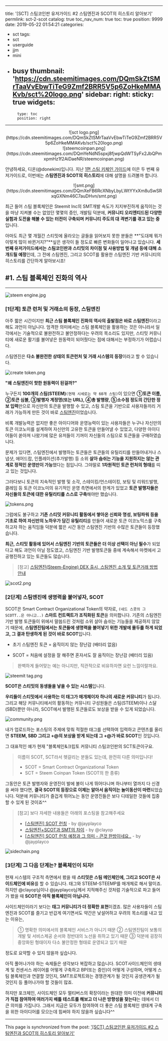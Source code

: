 
---
title: '[SCT] 스팀코인판 유저가이드 #2 스팀엔진과 SCOT의 히스토리 알아보기'
permlink: sct-2-scot
catalog: true
toc_nav_num: true
toc: true
position: 9999
date: 2019-05-22 01:54:21
categories:
- sct
tags:
- sct
- userguide
- jjm
- mini
- busy
thumbnail: 'https://cdn.steemitimages.com/DQmSkZtSMrTaaVvEbwTiTeG9Zmf2BRR5V5p6ZoHkeMMAKvb/sct%20logo.png'
sidebar:
    right:
        sticky: true
widgets:
    -
        type: toc
        position: right
---


<center>![sct logo.png](https://cdn.steemitimages.com/DQmSkZtSMrTaaVvEbwTiTeG9Zmf2BRR5V5p6ZoHkeMMAKvb/sct%20logo.png)</center>
<center>![steemcoinpan.png](https://cdn.steemitimages.com/DQmYeNdN5spxj8fjwpQdWTSyFx2JbQPmxpmHz1f2AiDaeNR/steemcoinpan.png)</center>


안녕하세요, 디온(@donekim)입니다. 지난 [1편 스팀 키체인 가이드](https://steemit.com/sct/@donekim/sct-1-steem-keychain)에 이은 두 번째 유저가이드로, 이번에는 **스팀엔진과 SCOT의 히스토리**에 대해 설명을 드려볼까 합니다.

<center>![smt.png](https://cdn.steemitimages.com/DQmXeFB6RcXNbyLbyLWtYYxXm8uSwSRxqGXNm46C7auDHvn/smt.png)</center>

최근 들어 스팀 블록체인은 Steemit Inc의 SMT개발 속도가 지지부진하게 움직이는 것을 마냥 지켜볼 수는 없었던 몇몇의 증인, 개발팀 덕분에, **커뮤니티 오리엔티드된 다양한 실험과 도전을 해볼 수 있는 터전이 구축되며 커뮤니티 주도의 대 격변기를 겪고 있는 중**입니다.

아마도 최근 몇 개월간 스티밋에 올라오는 글들을 읽어보지 못한 분들은 **"도대체 뭐가 이렇게 많이 바뀐거지?"**싶은 생각이 들 정도로 빠른 변화들이 일어나고 있습니다. **세 번째 유저가이드에서는 스팀코인판과 스티밋의 차이점 및 사용방법 및 개념 등에 대해 소개드릴 예정**인데, 그 전에 스팀엔진, 그리고 SCOT를 활용한 스팀엔진 기반 커뮤니티의 히스토리를 간단하게 알아보시죠!

## #1. 스팀 블록체인 진화의 역사
---
![steem engine.jpg](https://cdn.steemitimages.com/DQmcETpsViKo5F49XSuSEh7hFr1GindyZxJcAYKDeHjP1CD/steem%20engine.jpg)

### [1단계] 토큰 런처 및 거래소의 등장, 스팀엔진

아주 짧은 시간이지만 **최근 스팀 블록체인 진화의 역사의 출발점은 바로 스팀엔진**이라고 해도 과언이 아닙니다. 엄격한 의미에서는 스팀 블록체인을 활용하는 것은 아니라서 일각에서는 기술적으로 불완전하고 불안정하다는 우려의 목소리도 있지만, 스티밋 커뮤니티에 새로운 활기를 불어넣은 원동력이 되어줬다는 점에 대해서는 부정하기가 어렵습니다.

스팀엔진은 **다소 불완전한 상태의 토큰런처 및 거래 시스템의 등장**이라고 할 수 있습니다.

![create token.png](https://cdn.steemitimages.com/DQmZqrzsZESBm9DVF3tGMsu8u1d4k7SY4yzFjBroPbjbuGX/create%20token.png)

**"왜 스팀엔진이 핫한 원동력이 된걸까?"**

누구든지 **100개의 스팀(STEEM)**`(현재 시세로는 약 60개 스팀)`이 있으면 **①토큰 이름, ②토큰 심볼, ③발행자 계정명(또는 URL), ④총 발행량, ⑤소수점  정도의 간단한 정보 입력**만으로 자신만의 토큰을 발행할 수 있고, 스팀 토큰을 기반으로 사용자들끼리 거래가 가능하게 만든 것이 바로 [스팀엔진](https://steem-engine.com/)이었습니다. 

비록 개발능력은 없지만 좋은 아이디어와 운영능력이 있는 사용자들은 누구나 자신만의 토큰 이코노미를 설계하여 자신만의 고유한 토큰을 만들어낼 수 있었고, 다양한 아이디어들이 쏟아져 나왔기에 많은 유저들이 기꺼이 자신들의 스팀으로 토큰들을 구매하였습니다.

문제가 있다면, 스팀엔진에서 발행하는 토큰들은 토큰들의 유틸리티를 만들어내거나 스냅샷, 에어드랍, 인플레이션(추가발행) 등 소위 **살아 숨쉬는 기능을 지원하지는 않는 관계로 정적인 운영만이 가능**했다는 점입니다. 그야말로 **1차원적인 토큰 런처의 형태**를 띠고 있는 것입니다. 

그러다보니 토큰의 지속적인 발행 및 소각, 스테이킹/언스테이킹, 보팅 및 리워드발행, 클레임 등 토큰 이코노미의 유기적인 운영 측면에서의 한계가 있었고 **토큰 발행자들은 자신들의 토큰에 대한 유틸리티를 스스로 구축**해야만 했습니다.

![tokens.png](https://cdn.steemitimages.com/DQmQn1zasxE1YPRmbQDJWtGsgeq9YEyxKT4w5LiCJaaZYAh/tokens.png)

그럼에도 불구하고 **기존 스티밋 커뮤니티 활동에서 쌓아온 신뢰와 명성, 보팅파워 등을 기초로 하여 자신만의 노하우가 담긴 유틸리티**를 만들어 새로운 토큰 이코노믹스를 구축하고자 하는 움직임들 덕분에 짧은 시간 동안 스팀엔진 기반의 수많은 토큰들이 등장했습니다.

**최근, 스티밋 활동에 있어서 스팀엔진 기반의 토큰들은 더 이상 선택이 아닌 필수**가 되었다고 해도 과언이 아닐 정도였고, 스팀엔진 기반 발행토큰들 중에 계속해서 마켓에서 고공행진하고 있는 토큰들도 많습니다.

> [참고] [스팀엔진(Steem-Engine) DEX 출시, 스팀엔진 소개 및 토큰거래 방법 안내](https://steemit.com/steemengine/@donekim/1551985452874-steem-engine-dex-------)

![scot2.png](https://cdn.steemitimages.com/DQmdCPyknSmykau1WsjfTXvfjjBsMC9Zee6iJ6HTNx8MgzB/scot2.png)


### [2단계] 스팀엔진에 생명력을 불어넣자, SCOT

SCOT은 Smart Contract Organizational Token의 약자로, `(네드 스콧의 그 SCOTT..은 아니고..)` **스마트 컨트랙트가 조직화된 토큰**을 의미합니다. 기존의 스팀엔진기반 발행 토큰들이 위에서 말씀드린 것처럼 소위 살아 숨쉬는 기능들을 제공하지 않았기 때문에, **스팀엔진팀에서는 토큰들에 생명력을 불어넣기 위한 개발에 몰두를 하게 되었고, 그 결과 탄생하게 된 것이 바로 SCOT**입니다.

- 초기 스팀엔진 토큰 = 움직이지 않는 장난감 (배터리 없음)

- SCOT = 처음에 설정을 잘 해주면 혼자서도 잘 움직이는 장난감 (배터리 있음)

> 완벽하게 들어맞는 예는 아니지만, 직관적으로 비유하자면 요런 느낌이랄까요.


![steemit tag.png](https://cdn.steemitimages.com/DQmRJZwxwAkV3ZB1qxvkDDNQXpMjfkmwWSHMULm3the8U7u/steemit%20tag.png)

**SCOT은 스티밋의 동생들을 낳을 수 있는 시스템**입니다. 

**우리들이 스티밋에서 사용하는 이 태그가 매개체이자 하나의 새로운 커뮤니티**가 됩니다. 그리고 해당 커뮤니티에서의 활동하는 커뮤니티 구성원들은 스팀(STEEM)이나 스달(SBD)뿐만 아니라, SCOT에서 발행된 토큰들로도 보상을 받을 수 있게 되었습니다. 

![community.png](https://cdn.steemitimages.com/DQmPWTxyXTRNRvWkdFcTtBwjB7P2AfmMGk5ACvDJ4TQrfBh/community.png)

내가 업로드하는 포스팅의 주제에 맞춰 적절한 태그를 선택하여 입력하고 콘텐츠를 올리면 **STEEM, SBD 그리고 +@의 보상을 받게 되는데 그 +@가 바로 SCOT**인 것입니다. 

그 대표적인 예가 현재 "블록체인&크립토 커뮤니티 스팀코인판의 SCT토큰이구요.

> 이름이 SCOT, SCT라서 헷갈리는 분들도 있는데, 완전히 다른 의미입니다!
> - SCOT = Smart Contract Organizational Token
> - SCT = Steem Coinpan Token (SCOT의 한 종류)

그동안은 토큰 발행자와 운영진이 발에 불이 나게 뛰어다니며 하나부터 열까지 다 신경을 써야 했다면, **결국 SCOT의 등장으로 이제는 알아서 움직이는 놀이동산이 마련**되었습니다. 덕분에 커뮤니티가 즐겁게 뛰어노는 동안 운영진들은 보다 디테일한 것들에 집중 할 수 있게 된 것이죠^^ 


> [참고] 보다 자세한 내용들은 아래의 포스팅을 참고해주세요
> - [[스팀엔진] SCOT 런칭](https://steemit.com/kr/@jayplayco/56r43c-scot) - by @jayplayco
> - [스팀엔진+SCOT과 SMT의 차이](https://steemit.com/sct/@clayop/scot-smt) - by @clayop
> - [[스팀엔진] SCOT 런칭 예정과 그 의미 - 큰것 한방이네요..](https://steempeak.com/scot/@jayplayco/scot) - by @jayplayco

![sidechain.png](https://cdn.steemitimages.com/DQmdDzXWxvo6U9BSbeuB9f44CCoR3zeWjygRBHkZbKNJEBg/sidechain.png)

### [3단계] 그 다음 단계는? 블록체인이 되자!

현재 시스템의 구조적 측면에서 봤을 때 **스티밋은 스팀 메인체인에, 그리고 SCOT은 사이드체인에 비유**를 할 수 있습니다. 태그와 STEEM-STEEMP를 매개체로 해서 말이죠. 하지만 @clayop님이나 @jayplayco님께서 지적해주신 것처럼 기술적으로 파고 들어가 봤을 때 **SCOT은 아직 블록체인이 아닙니다.**

사이드체인이라기 보다는 **태그 커뮤니티가 더 정확한 표현**이겠죠. 많은 사용자들이 스팀엔진과 SCOT를 즐기고 반갑게 여기면서도 약간은 낯설어하고 우려의 목소리를 내고 있는 이유는, 

> ① 명확한 의미에서의 블록체인 서비스가 아니기 때문
> ② 스팀엔진팀이 보통의 개발 및 서비스제공 순서와 정반대의 노선을 취하고 있기 때문
> ③ 덕분에 굉장히 중앙화된 형태이자 다소 불안정한 형태로 운영되고 있기 때문

정도로 요약할 수 있지 않을까 싶습니다. 

아직 풀어나가야 하는 숙제들은 생각보다 복잡하고 많습니다. SCOT사이드체인의 생태계 및 컨센서스 레이어를 어떻게 구축하고 BP(또는 증인)이 어떻게 구성하며, 어떻게 스팀 블록체인과 연결할 것인지, SMT프로젝트와는 경쟁관계가 될 것인지 공생관계가 될 것인지 등 풀어나가야 할 것들이 많죠.

하지만 포크체인, 사이드체인 모두 멀티버스의 확장이라는 원대한 의미 이전에 **커뮤니티가 직접 참여하여 여러가지 배틀 테스트를 해보고 더 나은 방향성을 찾는다**는 데에서 더 큰 의미를 가집니다. 그래서 지금은 모두가 참여하여 더 좋은 스팀 블록체인 생태계 구축을 위한 아이디어를 모으는데 힘써야 하지 않을까 싶습니다^^

- - -

This page is synchronized from the post: ['[SCT] 스팀코인판 유저가이드 #2 스팀엔진과 SCOT의 히스토리 알아보기'](https://steemit.com/@donekim/sct-2-scot)
